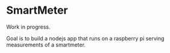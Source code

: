 # SmartMeter
Work in progress.

Goal is to build a nodejs app that runs on a raspberry pi serving measurements of a smartmeter. 
